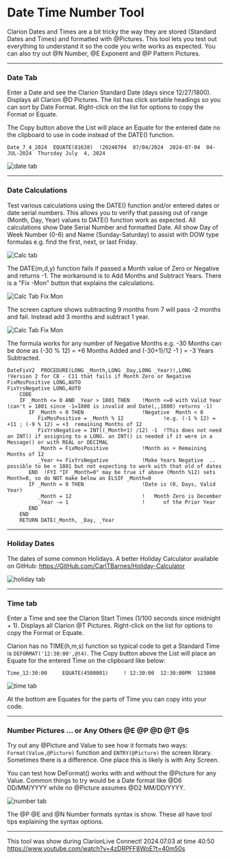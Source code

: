 # Date Time Number Tool

Clarion Dates and Times are a bit tricky the way they are stored (Standard Dates and Times) and formatted with @Pictures. This tool lets you test out everything to understand it so the code you write works as expected. You can also try out @N Number, @E Exponent and @P Pattern Pictures.

_____
### Date Tab

Enter a Date and see the Clarion Standard Date (days since 12/27/1800). Displays all Clarion @D Pictures. The list has click sortable headings so you can sort by Date Format. Right-click on the list for options to copy the Format or Equate.

The Copy button above the List will place an Equate for the entered date no the clipboard to use in code instead of the DATE() function.
```
Date_7_4_2024  EQUATE(81638)  !20240704  07/04/2024  2024-07-04  04-JUL-2024  Thursday July  4, 2024
```

![date tab](images/readme1.png)
___
### Date Calculations

Test various calculations using the DATE() function and/or entered dates or date serial numbers. This allows you to verify that passing out of range (Month, Day, Year) values to  DATE() function work as expected. All calculations show Date Serial Number and formatted Date. All show Day of Week Number (0-6) and Name (Sunday-Saturday) to assist with DOW type formulas e.g. find the first, next, or last Friday.

![Calc tab](images/readme2.png)

The DATE(m,d,y) function fails if passed a Month value of Zero or Negative and returns -1. The workaround is to Add Months and Subtract Years. There is a "Fix -Mon" button that explains the calculations.

![Calc Tab Fix Mon](images/readme2n1.png)

The screen capture shows subtracting 9 months from 7 will pass -2 months and fail. Instead add 3 months and subtract 1 year.

![Calc Tab Fix Mon](images/readme2n2.png)

The formula works for any number of Negative Months e.g. -30 Months can be done as (-30 % 12) = +6 Months Added and (-30+1)/12 -1 ) = -3 Years Subtracted.

```Clarion
DateFixV2  PROCEDURE(LONG _Month,LONG _Day,LONG _Year)!,LONG   !Version 2 for C8 - C11 that fails if Month Zero or Negative
FixMosPositive LONG,AUTO
FixYrsNegative LONG,AUTO
    CODE
    IF _Month <= 0 AND _Year > 1801 THEN    !Month <=0 with Valid Year (can't = 1801 since -1=1800 is invalid and Date(,,1800) returns -1)
       IF _Month < 0 THEN                   !Negative  Month < 0
          FixMosPositive = _Month % 12             !e.g. (-1 % 12) = +11 ; (-9 % 12) = +3  remaining Months of 12
          FixYrsNegative = INT((_Month+1) /12) -1  !This does not need an INT() if assigning to a LONG. an INT() is needed if it were in a Message() or with REAL or DECIMAL
          _Month = FixMosPositive           !Month as + Remaining Months of 12
          _Year += FixYrsNegative           !Make Years Negative  .. possible to be < 1801 but not expecting to work with that old of dates
       END  !FYI "IF _Month=0" may be true if above (Month %12) sets Month=0, so do NOT make below an ELSIF _Month=0
       IF _Month = 0 THEN                   !Date is (0, Days, Valid Year)
          _Month = 12                       !   Month Zero is December
          _Year -= 1                        !      of the Prior Year
       END     
    END     
    RETURN DATE(_Month, _Day, _Year
```
___
### Holiday Dates

The dates of some common Holidays. A better Holiday Calculator available on GitHub: https://GitHub.com/CarlTBarnes/Holiday-Calculator

![holiday tab](images/readme3.png)
___
### Time tab

Enter a Time and see the Clarion Start Times (1/100 seconds since midnight + 1). Displays all Clarion @T Pictures. Right-click on the list for options to copy the Format or Equate.

Clarion has no TIME(h,m,s) function so typical code to get a Standard Time is `DEFORMAT('12:30:00',@t4)`. The Copy button above the List will place an Equate for the entered Time on the clipboard like below:

```
Time_12:30:00     EQUATE(4500001)     ! 12:30:00  12:30:00PM  123000
```

![time tab](images/readme4.png)

At the bottom are Equates for the parts of Time you can copy into your code.
___
### Number Pictures ... or Any Others @E @P @D @T @S

Try out any @Picture and Value to see how it formats two ways: `Format(Value,@Picture)` function and `ENTRY(@Picture)` the screen library. Sometimes there is a difference. One place this is likely is with Any Screen.

You can test how DeFormat() works with and without the @Picture for any Value. Common things to try would be a Date format like @D6 DD/MM/YYYY while no @Picture assumes @D2 MM/DD/YYYY.

![number tab](images/readme5.png)

The @P @E and @N Number formats syntax is show. These all have tool tips explaining the syntax options.
___

This tool was show during ClarionLive Connect! 2024.07.03 at time 40:50 https://www.youtube.com/watch?v=4zDRPFF8WoE?t=40m50s
